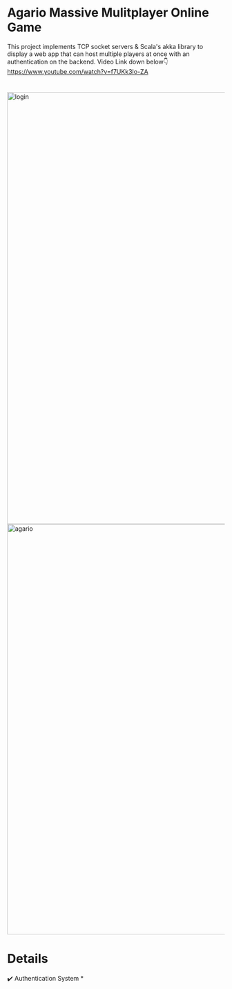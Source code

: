 # Agario Massive Mulitplayer Online Game

This project implements TCP socket servers & Scala's akka library to display a web app that can host multiple players at once with an authentication on the backend. Video Link down below👇
https://www.youtube.com/watch?v=f7UKk3Io-ZA
#
<img width="1000" alt="login" src="https://user-images.githubusercontent.com/45969089/72220772-1f638f00-3522-11ea-8178-f526980f6d15.PNG">
<img width="950" alt="agario" src="https://user-images.githubusercontent.com/45969089/72220776-27233380-3522-11ea-9502-068be0a4be15.PNG">

# Details
:heavy_check_mark: Authentication System
  * 
